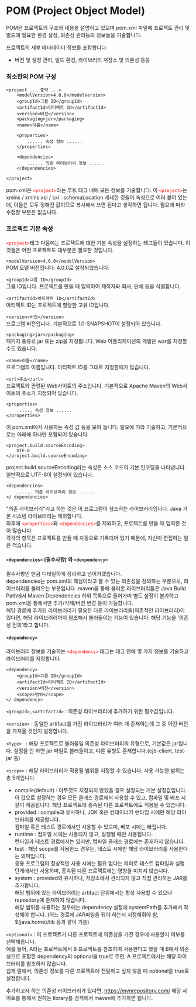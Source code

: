 # POM (Project Object Model)POM은 프로젝트의 구조와 내용을 설명하고 있으며 pom.xml 파일에 프로젝트 관리 및 빌드에 필요한 환경 설정, 의존성 관리등의 정보들을 기술합니다.프로젝트의 세부 메타데이터 정보를 포함합니다.- 버전 및 설정 관리, 빌드 환경, 라이브러리 저장소 및 의존성 등등### 최소한의 POM 구성```<project ... 중략 ...>	<modelVersion>4.0.0</modelVersion> 	<groupId>그룹 ID</groupId> 	<artifactId>아티팩트 ID</artifactId> 	<version>버전</version> 	<packaging>jar</packaging> 	<name>이름</name> 		<properties> 		...... 속성 정보 ...... 	</properties> 		<dependencies> 		...... 의존 라이브러리 정보 ...... 	</dependencies> 	</project>```pom.xml은 <span style="color:red">```<project>```</span>라는 루트 태그 내에 모든 정보를 기술합니다.이 <span style="color:red">```<project>```</span>는 xmlns / xmlns:xsi / sxi : schemaLocation 세세한 것들이 속성으로 여러 붙어 있는데, 이들은 모두 정해진 값이므로 복사해서 쓰면 된다고 생각하면 됩니다. 필요에 따라 수정할 부분은 없습니다.### 프로젝트 기본 속성<span style="color:red">```<project>```</span>태그 다음에는 프로젝트에 대한 기본 속성을 설정하는 태그들이 있습니다.이것들은 어떤 프로젝트도 대부분은 필요한 것입니다.```<modelVersion>4.0.0</modelVersion>```<br>POM 모델 버전입니다. 4.0.0로 설정되었습니다.```<groupId>그룹 ID</groupId>```<br>그룹 ID입니다. 프로젝트를 만들 때 입력하여 제작자와 회사, 단체 등을 식별합니다.```<artifactId>아티팩트 ID</artifactId>```<br>아티팩트 ID는 프로젝트에 할당한 고유 ID입니다.```<version>버전</version>```<br>프로그램 버전입니다. 기본적으로 1.0-SNAPSHOT이 설정되어 있습니다.```<packaging>jar</packaging>```<br>패키지 종류로 jar 또는 zip을 지정합니다. Web 어플리케이션의 개발은 war를 지정할 수도 있습니다.```<name>이름</name>```<br>프로그램의 이름입니다. 아티팩트 ID를 그대로 지정할때가 많습니다.```<url>주소</url>```<br>프로젝트와 관련된 Web사이트의 주소입니다. 기본적으로 Apache Maven의 Web사이트의 주소가 지정되어 있습니다.``` <properties> 	...... 속성 정보 ...... </properties>```이 pom.xml에서 사용하는 속성 값 등을 모아 둡니다. 필요에 따라 기술하고, 기본적으로는 아래에 하나만 포함되어 있습니다.```<project.build.sourceEncoding>	UTF-8</project.build.sourceEncoding>```project.build.sourceEncoding라는 속성은 소스 코드의 기본 인코딩을 나타냅니다. 일반적으로 UTF-8이 설정되어 있습니다.```<dependencies> 	...... 의존 라이브러리 정보 ...... </ dependencies>```"의존 라이브러리"라고 하는 것은 이 프로그램이 참조하는 라이브러리입니다. Java 기본 시스템 라이브러리는 제외합니다.<br>최후에 <span style="color:red">```<properties>```</span>와 <span style="color:red">```<dependencies>```</span>를 제외하고, 프로젝트를 만들 때 입력한 것이 많습니다.<br>각각의 항목은 프로젝트를 만들 때 자동으로 기록되어 있기 때문에, 자신이 편집하는 일은 적습니다.#### ```<dependencies>``` (필수사항) 와 ```<denpendency>```필수사항인 만큼 디테일하게 정리하고 넘어가겠습니다.<br>dependencies는 pom.xml의 핵심이라고 볼 수 있는 의존성을 정의하는 부분으로, 라이브러리를 불러오는 부분입니다.maven을 통해 불러온 라이브러리들은 Java Build Path에서 Maven Dependencies 하위 목록으로 들어가며 별도 설정이 불가하고 pom.xml을 통해서만 추가/삭제/버전 변경 등이 가능합니다.<br>해당 경로에 추가된 라이브러리가 필요한 다른 라이브러리들(의존적인 라이브러리)이 있다면, 해당 라이브러리까지 참조해서 불러들이는 기능이 있습니다. 해당 기능을 '의존성 전의'라고 합니다.#### ```<dependency>```라이브러리 정보를 기술하는 <span style="color:red">```<dependency>```</span> 태그는 태그 안에 몇 가지 정보를 기술하고 라이브러리를 지정합니다.```<dependency> 	<groupId>그룹 ID</groupId> 	<artifactId>아티팩트 ID</artifactId> 	<version>버전</version> 	<scope>범위</scope> </ dependency>``````<groupId>,<artifactId>``` : 의존성 라이브러리에 추가하기 위한 필수값입니다.```<version>``` : 동일한 artifact를 가진 라이브러리가 여러 개 존재하는데 그 중 어떤 버전을 가져올 것인지 설정합니다.```<type> ``` : 해당 프로젝트로 불러들일 의존성 라이브러리의 유형으로, 기본값은 jar입니다. 설정을 안 하면 jar 파일로 불러들이고, 다른 유형도 존재합니다.(ejb-client, test-jar 등)```<scope>``` : 해당 라이브러리가 적용될 범위를 지정할 수 있습니다. 사용 가능한 범위는 총 5개입니다.<br>- compile(default) : 아무것도 지정되지 않았을 경우 설정되는 기본 설정값입니다.<br>이 값으로 설정하는 경우 모든 클래스 경로에서 사용할 수 있고, 컴파일 및 배포 시 같이 제공됩니다.해당 프로젝트에 종속된 다른 프로젝트에도 적용될 수 있습니다.- provided : compile과 유사하나, JDK 혹은 컨테이너가 런타임 시에만 해당 라이브러리를 제공합니다.<br>컴파일 혹은 테스트 경로에서만 사용할 수 있으며, 배포 시에는 빠집니다.- runtime : 컴파일 시에는 사용되지 않고, 실행될 때만 사용됩니다.<br>런타임과 테스트 경로에서는 있지만, 컴파일 클래스 경로에는 존재하지 않습니다.- test : 해당 scope를 사용한느 경우는, 테스트 시에만 해당 라이브러리를 사용한다는 의미입니다.<br>응용 프로그램의 정상적인 사용 시에는 필요 없다는 의미로 테스트 컴파일과 실행 단계에서만 사용하며, 종속된 다른 프로젝트에는 영향을 미치지 않습니다.- system : provided와 유사하나, 저장소에서 관리되지 않고 직접 관리하는 JAR를 추가합니다.<br>해당 범위에 있는 라이브러리는 artifact 단위에서는 항상 사용할 수 있으나 repository에 존재하지 않습니다.<br>해당 범위를 사용하는 경우에는 dependency 설정에 systemPath를 추가해서 작성해야 합니다. (어느 경로에 JAR파일을 둬야 하는지 지정해줘야 함, ${java.home}/lib 등과 같이 기술)```<optional>``` : 이 프로젝트가 다른 프로젝트에 의존성을 가진 경우에 사용할지 여부를 선택해줍니다. <br>예를 들어, A라는 프로젝트에서 B 프로젝트를 참조하여 사용한다고 했을 때 B에서 의존성으로 포함한 dependency의 optional을 true로 주면, A 프로젝트에서는 해당 라이브러리를 참조하지 않습니다.<br>쉽게 말해서, 의존성 정보를 다른 프로젝트에 전달하고 싶지 않을 때 optional을 true로 설정합니다.추가하고자 하는 의존성 라이브러리가 있다면, https://mvnrepository.com/ 해당 사이트를 통해서 원하는 library를 검색해서 maven에 추가하면 됩니다.